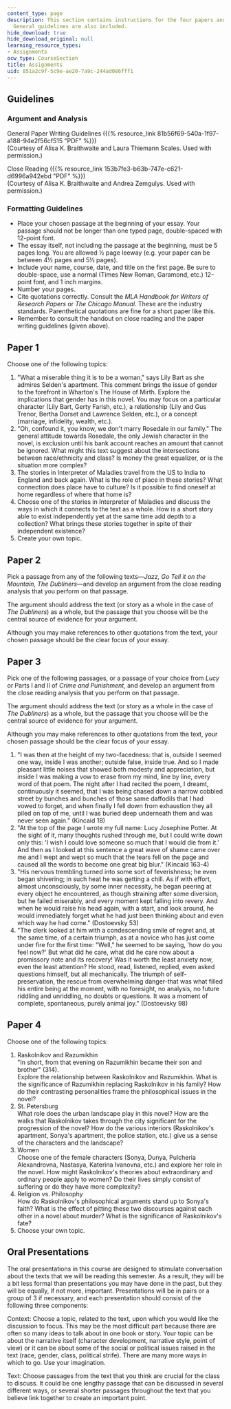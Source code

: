 ```yaml
---
content_type: page
description: This section contains instructions for the four papers and the oral presentation.
  General guidelines are also included.
hide_download: true
hide_download_original: null
learning_resource_types:
- Assignments
ocw_type: CourseSection
title: Assignments
uid: 851a2c9f-5c9e-ae20-7a9c-244ad086fff1
---
```


Guidelines
----------

### Argument and Analysis

General Paper Writing Guidelines ({{% resource_link 81b56f69-540a-1f97-a188-94e2f56cf515 "PDF" %}})  
(Courtesy of Alisa K. Braithwaite and Laura Thiemann Scales. Used with permission.)

Close Reading ({{% resource_link 153b7fe3-b63b-747e-c621-d6996a942ebd "PDF" %}})  
(Courtesy of Alisa K. Braithwaite and Andrea Zemgulys. Used with permission.)

### Formatting Guidelines

*   Place your chosen passage at the beginning of your essay. Your passage should not be longer than one typed page, double-spaced with 12-point font.
*   The essay itself, not including the passage at the beginning, must be 5 pages long. You are allowed ½ page leeway (e.g. your paper can be between 4½ pages and 5½ pages).
*   Include your name, course, date, and title on the first page. Be sure to double-space, use a normal (Times New Roman, Garamond, etc.) 12-point font, and 1 inch margins.
*   Number your pages.
*   Cite quotations correctly. Consult the _MLA Handbook for Writers of Research Papers_ or _The Chicago Manual_. These are the industry standards. Parenthetical quotations are fine for a short paper like this.
*   Remember to consult the handout on close reading and the paper writing guidelines (given above).

Paper 1
-------

Choose one of the following topics:

1.  "What a miserable thing it is to be a woman," says Lily Bart as she admires Selden's apartment. This comment brings the issue of gender to the forefront in Wharton's The House of Mirth. Explore the implications that gender has in this novel. You may focus on a particular character (Lily Bart, Gerty Farish, etc.), a relationship (Lily and Gus Trenor, Bertha Dorset and Lawrence Selden, etc.), or a concept (marriage, infidelity, wealth, etc.).
2.  "Oh, confound it, you know, we don't marry Rosedale in our family." The general attitude towards Rosedale, the only Jewish character in the novel, is exclusion until his bank account reaches an amount that cannot be ignored. What might this text suggest about the intersections between race/ethnicity and class? Is money the great equalizer, or is the situation more complex?
3.  The stories in Interpreter of Maladies travel from the US to India to England and back again. What is the role of place in these stories? What connection does place have to culture? Is it possible to find oneself at home regardless of where that home is?
4.  Choose one of the stories in Interpreter of Maladies and discuss the ways in which it connects to the text as a whole. How is a short story able to exist independently yet at the same time add depth to a collection? What brings these stories together in spite of their independent existence?
5.  Create your own topic.

Paper 2
-------

Pick a passage from any of the following texts—_Jazz, Go Tell it on the Mountain, The Dubliners_—and develop an argument from the close reading analysis that you perform on that passage.

The argument should address the text (or story as a whole in the case of _The Dubliners_) as a whole, but the passage that you choose will be the central source of evidence for your argument.

Although you may make references to other quotations from the text, your chosen passage should be the clear focus of your essay.

Paper 3
-------

Pick one of the following passages, or a passage of your choice from _Lucy_ or Parts I and II of _Crime and Punishment_, and develop an argument from the close reading analysis that you perform on that passage.

The argument should address the text (or story as a whole in the case of _The Dubliners_) as a whole, but the passage that you choose will be the central source of evidence for your argument.

Although you may make references to other quotations from the text, your chosen passage should be the clear focus of your essay.

1.  "I was then at the height of my two-facedness: that is, outside I seemed one way, inside I was another; outside false, inside true. And so I made pleasant little noises that showed both modesty and appreciation, but inside I was making a vow to erase from my mind, line by line, every word of that poem. The night after I had recited the poem, I dreamt, continuously it seemed, that I was being chased down a narrow cobbled street by bunches and bunches of those same daffodils that I had vowed to forget, and when finally I fell down from exhaustion they all piled on top of me, until I was buried deep underneath them and was never seen again." (Kincaid 18)
2.  "At the top of the page I wrote my full name: Lucy Josephine Potter. At the sight of it, many thoughts rushed through me, but I could write down only this: 'I wish I could love someone so much that I would die from it.' And then as I looked at this sentence a great wave of shame came over me and I wept and wept so much that the tears fell on the page and caused all the words to become one great big blur." (Kincaid 163-4)
3.  "His nervous trembling turned into some sort of feverishness; he even began shivering; in such heat he was getting a chill. As if with effort, almost unconsciously, by some inner necessity, he began peering at every object he encountered, as though straining after some diversion, but he failed miserably, and every moment kept falling into revery. And when he would raise his head again, with a start, and look around, he would immediately forget what he had just been thinking about and even which way he had come." (Dostoevsky 53)
4.  "The clerk looked at him with a condescending smile of regret and, at the same time, of a certain triumph, as at a novice who has just come under fire for the first time: "Well," he seemed to be saying, 'how do you feel now?' But what did he care, what did he care now about a promissory note and its recovery! Was it worth the least anxiety now, even the least attention? He stood, read, listened, replied, even asked questions himself, but all mechanically. The triumph of self-preservation, the rescue from overwhelming danger-that was what filled his entire being at the moment, with no foresight, no analysis, no future riddling and unriddling, no doubts or questions. It was a moment of complete, spontaneous, purely animal joy." (Dostoevsky 98)

Paper 4
-------

Choose one of the following topics:

1.  Raskolnikov and Razumikhin  
    "In short, from that evening on Razumikhin became their son and brother" (314).  
    Explore the relationship between Raskolnikov and Razumikhin. What is the significance of Razumikhin replacing Raskolnikov in his family? How do their contrasting personalities frame the philosophical issues in the novel?
2.  St. Petersburg  
    What role does the urban landscape play in this novel? How are the walks that Raskolnikov takes through the city significant for the progression of the novel? How do the various interiors (Raskolnikov's apartment, Sonya's apartment, the police station, etc.) give us a sense of the characters and the landscape?
3.  Women  
    Choose one of the female characters (Sonya, Dunya, Pulcheria Alexandrovna, Nastasya, Katerina Ivanovna, etc.) and explore her role in the novel. How might Raskolnikov's theories about extraordinary and ordinary people apply to women? Do their lives simply consist of suffering or do they have more complexity?
4.  Religion vs. Philosophy  
    How do Raskolnikov's philosophical arguments stand up to Sonya's faith? What is the effect of pitting these two discourses against each other in a novel about murder? What is the significance of Raskolnikov's fate?
5.  Choose your own topic.

Oral Presentations
------------------

The oral presentations in this course are designed to stimulate conversation about the texts that we will be reading this semester. As a result, they will be a bit less formal than presentations you may have done in the past, but they will be equally, if not more, important. Presentations will be in pairs or a group of 3 if necessary, and each presentation should consist of the following three components:

Context: Choose a topic, related to the text, upon which you would like the discussion to focus. This may be the most difficult part because there are often so many ideas to talk about in one book or story. Your topic can be about the narrative itself (character development, narrative style, point of view) or it can be about some of the social or political issues raised in the text (race, gender, class, political strife). There are many more ways in which to go. Use your imagination.

Text: Choose passages from the text that you think are crucial for the class to discuss. It could be one lengthy passage that can be discussed in several different ways, or several shorter passages throughout the text that you believe link together to create an important point.